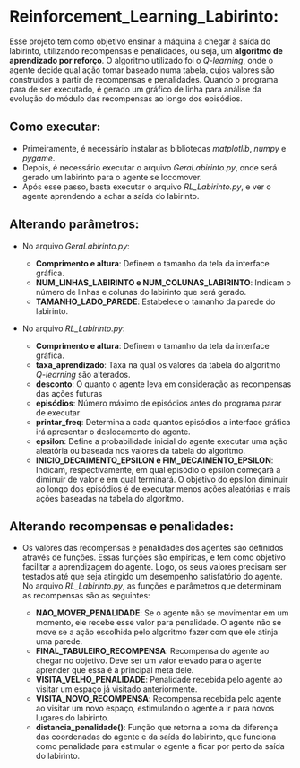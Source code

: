 # Reinforcement_Learning_Labirinto:
Esse projeto tem como objetivo ensinar a máquina a chegar à saída do labirinto, utilizando recompensas e penalidades, ou seja, um **algoritmo de aprendizado por reforço**. O algoritmo utilizado foi o *Q-learning*, onde o agente decide qual ação tomar baseado numa tabela, cujos valores são construídos a partir de recompensas e penalidades. Quando o programa para de ser executado, é gerado um gráfico de linha para análise da evolução do módulo das recompensas ao longo dos episódios.

## Como executar:
- Primeiramente, é necessário instalar as bibliotecas *matplotlib*, *numpy* e *pygame*.
- Depois, é necessário executar o arquivo *GeraLabirinto.py*, onde será gerado um labirinto para o agente se locomover. 
- Após esse passo, basta executar o arquivo *RL_Labirinto.py*, e ver o agente aprendendo a achar a saída do labirinto.

## Alterando parâmetros:

 - No arquivo *GeraLabirinto.py*:
	 - **Comprimento e altura**: Definem o tamanho da tela da interface gráfica.
	 -  **NUM_LINHAS_LABIRINTO e NUM_COLUNAS_LABIRINTO**: Indicam o número de linhas e colunas do labirinto que será gerado.
	 - **TAMANHO_LADO_PAREDE**: Estabelece o tamanho da parede do labirinto.
	
- No arquivo *RL_Labirinto.py*:
	- **Comprimento e altura**: Definem o tamanho da tela da interface gráfica.
	-  **taxa_aprendizado**: Taxa na qual os valores da tabela do algoritmo *Q-learning* são alterados.
	- **desconto**: O quanto o agente leva em consideração as recompensas das ações futuras
	- **episódios**: Número máximo de episódios antes do programa parar de executar
	- **printar_freq**: Determina a cada quantos episódios a interface gráfica irá apresentar o deslocamento do agente.
	- **epsilon**: Define a probabilidade inicial do agente executar uma ação aleatória ou baseada nos valores da tabela do algoritmo.
	- **INICIO_DECAIMENTO_EPSILON e FIM_DECAIMENTO_EPSILON**: Indicam, respectivamente, em qual episódio o epsilon começará a diminuir de valor e em qual terminará. O objetivo do epsilon diminuir ao longo dos episódios é de executar menos ações aleatórias e mais ações baseadas na tabela do algoritmo.

## Alterando recompensas e penalidades:
- Os valores das recompensas e penalidades dos agentes são definidos através de funções. Essas funções são empíricas, e tem como objetivo facilitar a aprendizagem do agente. Logo, os seus valores precisam ser testados até que seja atingido um desempenho satisfatório do agente. No arquivo *RL_Labirinto.py*, as funções e parâmetros que determinam as recompensas são as seguintes:

	-  **NAO_MOVER_PENALIDADE**: Se o agente não se movimentar em um momento, ele recebe esse valor para penalidade. O agente não se move se a ação escolhida pelo algoritmo fazer com que ele atinja uma parede.
	- **FINAL_TABULEIRO_RECOMPENSA**: Recompensa do agente ao chegar no objetivo. Deve ser um valor elevado para o agente aprender que essa é a principal meta dele.
	- **VISITA_VELHO_PENALIDADE**: Penalidade recebida pelo agente ao visitar um espaço já visitado anteriormente.
	- **VISITA_NOVO_RECOMPENSA**: Recompensa recebida pelo agente ao visitar um novo espaço, estimulando o agente a ir para novos lugares do labirinto.
	- **distancia_penalidade()**: Função que retorna a soma da diferença das coordenadas do agente e da saída do labirinto, que funciona como penalidade para estimular o agente a ficar por perto da saída do labirinto. 
	 
